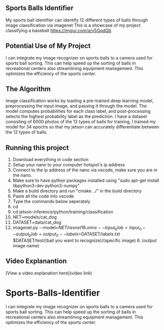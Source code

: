 ## Sports Balls Identifier
My sports ball identifier can identify 12 different types of balls through image classification via imagenet
This is a showcase of my project classifying a baseball
https://imgur.com/a/v5GqdQb

## Potential Use of My Project
I can integrate my image recognizer on sports balls to a camera used for sports ball sorting. This can help speed up the sorting of balls in recreational centers also streamlining equipment management. This optimizes the efficiency of the sports center.

## The Algorithm
Image classification works by loading a pre-trained deep learning model, preprocessing the input image, and passing it through the model. The model computes probabilities for each class label, and post-processing selects the highest probability label as the prediction. I have a dataset consisting of 6000 photos of the 12 types of balls for training, I trained my model for 34 epochs so that my jetson can accurately differentiate between the 12 types of balls.

## Running this project
1. Download everything in code section
2. Setup your nano to your computer hotspot's ip address
3. Connect to the ip address of the nano via vscode, make sure you are in the nano.
4. Make sure to have python packages installed using "sudo apt-get install libpython3-dev python3-numpy"
5. Make a build directory and run "cmake ../" in the build directory
6. Paste all the code into vscode
7. Type the commands below seperately
8. cd
9. cd jetson-inference/python/training/classification
10. NET=models/cat_dog
11. DATASET=data/cat_dog
12. imagenet.py --model=$NET/resnet18.onnx --input_blob=input_0 --output_blob=output_0 --labels=$DATASET/labels.txt $DATASET/test/(ball you want to recognize)/(specific image)      6. (output image name)

## Video Explanantion
[View a video explanation here](video link)















# Sports-Balls-Identifier
I can integrate my image recognizer on sports balls to a camera used for sports ball sorting. This can help speed up the sorting of balls in recreational centers also streamlining equipment management. This optimizes the efficiency of the sports center.
